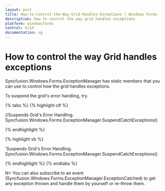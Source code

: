 ```yaml
---
layout: post
title: How-to-Control-the-Way-Grid-Handles-Exceptions | Windows Forms | Syncfusion
description: how to control the way grid handles exceptions
platform: windowsforms
control: Grid
documentation: ug
---
```


# How to control the way Grid handles exceptions

Syncfusion.Windows.Forms.ExceptionManager has static members that you can use to control how the grid handles exceptions. 

To suspend the grid's error handling, try.

{% tabs %}
{% highlight c# %}

//Suspends Grid's Error Handling.
Syncfusion.Windows.Forms.ExceptionManager.SuspendCatchExceptions()

{% endhighlight %}

{% highlight vb %}

'Suspends Grid's Error Handling.
Syncfusion.Windows.Forms.ExceptionManager.SuspendCatchExceptions()

{% endhighlight %}
{% endtabs %}

N> You can also subscribe to an event (Syncfusion.Windows.Forms.ExceptionManager.ExceptionCatched) to get any exception thrown and handle them by yourself or re-throw them.
